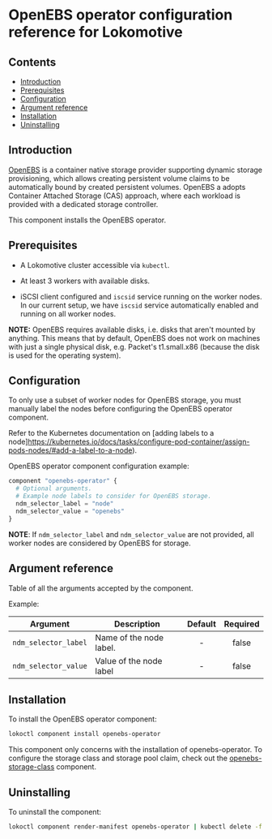 # OpenEBS operator configuration reference for Lokomotive

## Contents

* [Introduction](#introduction)
* [Prerequisites](#prerequisites)
* [Configuration](#configuration)
* [Argument reference](#argument-reference)
* [Installation](#installation)
* [Uninstalling](#uninstalling)

## Introduction

[OpenEBS](https://docs.openebs.io/) is a container native storage provider supporting dynamic
storage provisioning, which allows creating persistent volume claims to be automatically bound by
created persistent volumes. OpenEBS a adopts Container Attached Storage (CAS) approach, where each
workload is provided with a dedicated storage controller.

This component installs the OpenEBS operator.

## Prerequisites

* A Lokomotive cluster accessible via `kubectl`.

* At least 3 workers with available disks.

* iSCSI client configured and `iscsid` service running on the worker nodes. In our current setup, we
  have `iscsid` service automatically enabled and running on all worker nodes.

**NOTE:** OpenEBS requires available disks, i.e. disks that aren't mounted by anything. This means
that by default, OpenEBS does not work on machines with just a single physical disk, e.g. Packet's
t1.small.x86 (because the disk is used for the operating system).

## Configuration

To only use a subset of worker nodes for OpenEBS storage, you must manually label the nodes before
configuring the OpenEBS operator component.

Refer to the Kubernetes documentation on [adding labels to a
node]https://kubernetes.io/docs/tasks/configure-pod-container/assign-pods-nodes/#add-a-label-to-a-node).

OpenEBS operator component configuration example:

```tf
component "openebs-operator" {
  # Optional arguments.
  # Example node labels to consider for OpenEBS storage.
  ndm_selector_label = "node"
  ndm_selector_value = "openebs"
}
```

**NOTE**: If `ndm_selector_label` and `ndm_selector_value` are not provided, all worker nodes are
considered by OpenEBS for storage.

## Argument reference

Table of all the arguments accepted by the component.

Example:

| Argument             | Description              | Default | Required |
|----------------------|------------------------- |:-------:|:--------:|
| `ndm_selector_label` | Name of the node label.  | -       | false    |
| `ndm_selector_value` | Value of the node label  | -       | false    |

## Installation

To install the OpenEBS operator component:

```bash
lokoctl component install openebs-operator
```

This component only concerns with the installation of openebs-operator. To configure the storage
class and storage pool claim, check out the [openebs-storage-class](openebs-storage-class.md)
component.

## Uninstalling

To uninstall the component:

```bash
lokoctl component render-manifest openebs-operator | kubectl delete -f -
```
